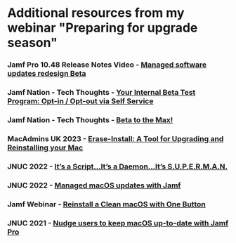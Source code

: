 # Additional resources from my webinar "Preparing for upgrade season"

### Jamf Pro 10.48 Release Notes Video - [Managed software updates redesign Beta](https://learn.jamf.com/bundle/jamf-pro-release-notes-videos/page/jamf_pro_10-48_release_notes_video.html)

### Jamf Nation - Tech Thoughts - [Your Internal Beta Test Program: Opt-in / Opt-out via Self Service](https://community.jamf.com/t5/tech-thoughts/your-internal-beta-test-program-opt-in-opt-out-via-self-service/ba-p/276384)

### Jamf Nation - Tech Thoughts - [Beta to the Max!](https://community.jamf.com/t5/tech-thoughts/beta-to-the-max/ba-p/292797)

### MacAdmins UK 2023 - [Erase-Install: A Tool for Upgrading and Reinstalling your Mac](https://grahamrpugh.com/2023/05/14/macaduk-presentation-eraseinstall.html)

### JNUC 2022 - [It’s a Script…It’s a Daemon…It’s S.U.P.E.R.M.A.N.](https://www.jamf.com/resources/videos/its-a-script-its-a-daemon-its-superman/)

### JNUC 2022 - [Managed macOS updates with Jamf](https://www.jamf.com/blog/fundamentals-macos-updates-jnuc2022/)

### Jamf Webinar - [Reinstall a Clean macOS with One Button](https://www.youtube.com/watch?v=UtdPLbpREtM)

### JNUC 2021 - [Nudge users to keep macOS up-to-date with Jamf Pro](https://www.jamf.com/resources/videos/nudge-users-to-keep-macos-up-to-date-with-jamf-pro/)
